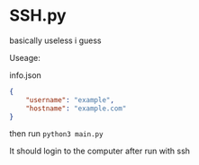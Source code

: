 # SSH.py
basically useless i guess

Useage:

info.json

```json
{
    "username": "example",
    "hostname": "example.com"
}
```

then run `python3 main.py`

It should login to the computer after run with ssh

